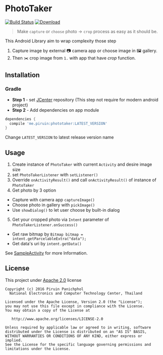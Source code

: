 # PhotoTaker
[![Build Status](https://travis-ci.org/piruin/phototaker.svg?branch=master)](https://travis-ci.org/piruin/phototaker)
[![Download](https://api.bintray.com/packages/blazei/maven/PhotoTaker/images/download.svg)](https://bintray.com/blazei/maven/PhotoTaker/_latestVersion)

> Make `capture` or `choose` photo -> `crop` process as easy as it should be.

This Android Library aim to wrap complexity those step

1. Capture image by external :camera: camera app or choose image in :framed_picture: gallery.
2. Then :scissors: crop image from `1.` with app that have _crop_ function.

## Installation

### Gradle

- **Step 1** - set [JCenter] repository (This step not require for modern android project)
- **Step 2** - Add dependencies on app module

```groovy
dependencies {
  compile 'me.piruin:phototaker:LATEST_VERSION'
}
```
Change `LATEST_VERSION` to latest release version name

## Usage

1. Create instance of `PhotoTaker` with current `Activity` and desire image size
2. set `PhotoTakerListener` with `setListener()`
3. Override `onActivityResult()` and call `onActivityResult()` of instance of `PhotoTaker`
4. Get photo by 3 option
  * Capture with camera app `captureImage()`
  * Choose photo in gallery with `pickImage()`
  * Use `showDialog()` to let user choose by built-in dialog
5. Get your cropped photo via `Intent` parameter of `PhotoTakerListener.onSuccess()`
  * Get raw bitmap by `Bitmap bitmap = intent.getParcelableExtra("data");`
  * Get data's uri by `intent.getData()`

See [SampleActivity] for more Information.

## License

This project under [Apache 2.0](http://www.apache.org/licenses/LICENSE-2.0) license

    Copyright (c) 2016 Piruin Panichphol
      National Electronics and Computer Technology Center, Thailand

    Licensed under the Apache License, Version 2.0 (the "License");
    you may not use this file except in compliance with the License.
    You may obtain a copy of the License at

       http://www.apache.org/licenses/LICENSE-2.0

    Unless required by applicable law or agreed to in writing, software
    distributed under the License is distributed on an "AS IS" BASIS,
    WITHOUT WARRANTIES OR CONDITIONS OF ANY KIND, either express or implied.
    See the License for the specific language governing permissions and
    limitations under the License.

[JCenter]: https://bintray.com/bintray/jcenter
[SampleActivity]: https://github.com/piruin/phototaker/blob/master/phototaker-sample/src/main/java/me/piruin/phototaker/sample/SampleActivity.java
